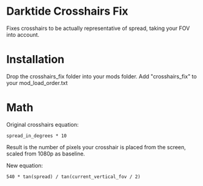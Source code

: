 # Darktide Crosshairs Fix

Fixes crosshairs to be actually representative of spread, taking your FOV into account.

# Installation

Drop the crosshairs_fix folder into your mods folder. Add "crosshairs_fix" to your mod_load_order.txt

# Math

Original crosshairs equation:

    spread_in_degrees * 10

Result is the number of pixels your crosshair is placed from the screen, scaled from 1080p as baseline.

New equation:

    540 * tan(spread) / tan(current_vertical_fov / 2)